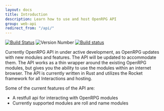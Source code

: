 ```yaml
---
layout: docs
title: Introduction
description: Learn how to use and host OpenRPG API
group: web-api
redirect_from: "/api/"
---
```

<!-- Copied from README.md -->
[![Build Status](https://travis-ci.org/incomingstick/OpenRPG.svg?branch=master)](https://travis-ci.org/incomingstick/OpenRPG)
![Version Number](https://img.shields.io/badge/version-v0.4.2--dev-blue.svg)
[![Build status](https://ci.appveyor.com/api/projects/status/jhcr2ebcws32bs2m?svg=true)](https://ci.appveyor.com/project/incomingstick/openrpg)

Currently OpenRPG API in under active development, as OpenRPG updates
with new modules and features. The API will be updated to accommodate them.
The API works as a thin wrapper around the existing OpenRPG modules, but 
gives you the ability to use the modules within an internet browser.
The API is currently written in Rust and utilizes the Rocket framework for all
Interactions and hosting. 

Some of the current features of the API are: <br>
-	A restfull api for interacting with OpenRPG modules <br>
-	Currently supported modules are roll and name modules <br>

